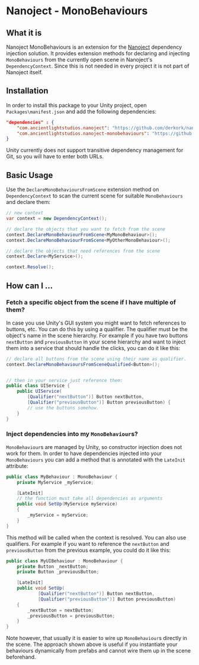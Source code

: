 # Nanoject - MonoBehaviours

## What it is
Nanoject MonoBehaviours is an extension for the [Nanoject](https://github.com/derkork/nanoject-unity.git) dependency injection solution. It provides extension methods for declaring and injecting `MonoBehaviours` from the currently open scene in Nanoject's `DependencyContext`. Since this is not needed in every project it is not part of Nanoject itself. 

## Installation

In order to install this package to your Unity project, open `Packages\manifest.json` and add the following dependencies:

```json
"dependencies" : {
    "com.ancientlightstudios.nanoject": "https://github.com/derkork/nanoject-unity.git#2.0.0",
    "com.ancientlightstudios.nanoject-monobehaviours": "https://github.com/derkork/nanoject-unity-monobehaviours.git#1.0.0"
}
```

Unity currently does not support transitive dependency management for Git, so you will have to enter both URLs.
## Basic Usage

Use the `DeclareMonoBehavioursFromScene` extension method on `DependencyContext` to scan the current scene for suitable `MonoBehaviours` and declare them:

```csharp
// new context
var context = new DependencyContext();

// declare the objects that you want to fetch from the scene
context.DeclareMonoBehaviourFromScene<MyMonoBehaviour>();
context.DeclareMonoBehaviourFromScene<MyOtherMonoBehaviour>();

// declare the objects that need references from the scene
context.Declare<MyService>();

context.Resolve();

```

## How can I ...

### Fetch a specific object from the scene if I have multiple of them?

In case you use Unity's GUI system you might want to fetch references to buttons, etc. You can do this by using a qualifier. The qualifier must be the object's name in the scene hierarchy. For example if you have two buttons `nextButton` and `previousButton` in your scene hierarchy and want to inject them into a service that should handle the clicks, you can do it like this:

```csharp
// declare all buttons from the scene using their name as qualifier.
context.DeclareMonoBehavioursFromSceneQualified<Button>();


// then in your service just reference them:
public class UIService {
    public UIService(
        [Qualifier("nextButton")] Button nextButton,
        [Qualifier("previousButton")] Button previousButton) {
        // use the buttons somehow.
    }
}
``` 

### Inject dependencies into my `MonoBehaviour`s?

`MonoBehaviour`s are managed by Unity, so constructor injection does not work for them. In order to have dependencies injected into your `MonoBehaviours` you can add a method that is annotated with the `LateInit` attribute:

```csharp
public class MyBehaviour : MonoBehaviour {
    private MyService _myService;

    [LateInit]
    // the function must take all dependencies as arguments
    public void SetUp(MyService myService)
    {
        _myService = myService;
    } 
}
```

This method will be called when the context is resolved. You can also use qualifiers. For example if you want to reference the `nextButton` and `previousButton` from the previous example, you could do it like this:

```csharp
public class MyUIBehaviour : MonoBehaviour {
    private Button _nextButton;
    private Button _previousButton;

    [LateInit]
    public void SetUp(
            [Qualifier("nextButton")] Button nextButton,
            [Qualifier("previousButton")] Button previousButton)
    {
        _nextButton = nextButton;
        _previousButton = previousButton;
    } 
}
```

Note however, that usually it is easier to wire up `MonoBehaviour`s directly in the scene. The approach shown above is useful if you instantiate your behaviours dynamically from prefabs and cannot wire them up in the scene beforehand.
 


